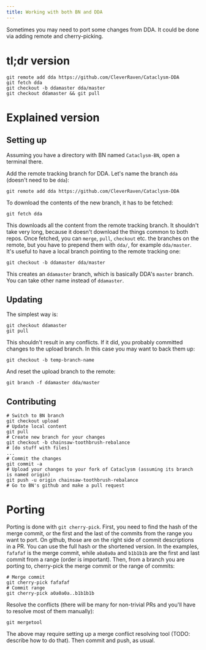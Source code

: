 ```yaml
---
title: Working with both BN and DDA
---
```


Sometimes you may need to port some changes from DDA. It could be done via adding remote and
cherry-picking.

# tl;dr version

```
git remote add dda https://github.com/CleverRaven/Cataclysm-DDA
git fetch dda
git checkout -b ddamaster dda/master
git checkout ddamaster && git pull
```

# Explained version

## Setting up

Assuming you have a directory with BN named `Cataclysm-BN`, open a terminal there.

Add the remote tracking branch for DDA. Let's name the branch `dda` (doesn't need to be `dda`):

```
git remote add dda https://github.com/CleverRaven/Cataclysm-DDA
```

To download the contents of the new branch, it has to be fetched:

```
git fetch dda
```

This downloads all the content from the remote tracking branch. It shouldn't take very long, because
it doesn't download the things common to both repos. Once fetched, you can `merge`, `pull`,
`checkout` etc. the branches on the remote, but you have to prepend them with `dda/`, for example
`dda/master`. It's useful to have a local branch pointing to the remote tracking one:

```
git checkout -b ddamaster dda/master
```

This creates an `ddamaster` branch, which is basically DDA's `master` branch. You can take other
name instead of `ddamaster`.

## Updating

The simplest way is:

```
git checkout ddamaster 
git pull
```

This shouldn't result in any conflicts. If it did, you probably committed changes to the upload
branch. In this case you may want to back them up:

```
git checkout -b temp-branch-name
```

And reset the upload branch to the remote:

```
git branch -f ddamaster dda/master
```

## Contributing

```
# Switch to BN branch
git checkout upload
# Update local content
git pull
# Create new branch for your changes
git checkout -b chainsaw-toothbrush-rebalance
# [do stuff with files]
...
# Commit the changes
git commit -a
# Upload your changes to your fork of Cataclysm (assuming its branch is named origin)
git push -u origin chainsaw-toothbrush-rebalance
# Go to BN's github and make a pull request
```

# Porting

Porting is done with `git cherry-pick`. First, you need to find the hash of the merge commit, or the
first and the last of the commits from the range you want to port. On github, those are on the right
side of commit descriptions in a PR. You can use the full hash or the shortened version. In the
examples, `fafafaf` is the merge commit, while `a0a0a0a` and `b1b1b1b` are the first and last commit
from a range (order is important). Then, from a branch you are porting to, cherry-pick the merge
commit or the range of commits:

```
# Merge commit
git cherry-pick fafafaf
# Commit range
git cherry-pick a0a0a0a..b1b1b1b
```

Resolve the conflicts (there will be many for non-trivial PRs and you'll have to resolve most of
them manually):

```
git mergetool
```

The above may require setting up a merge conflict resolving tool (TODO: describe how to do that).
Then commit and push, as usual.
